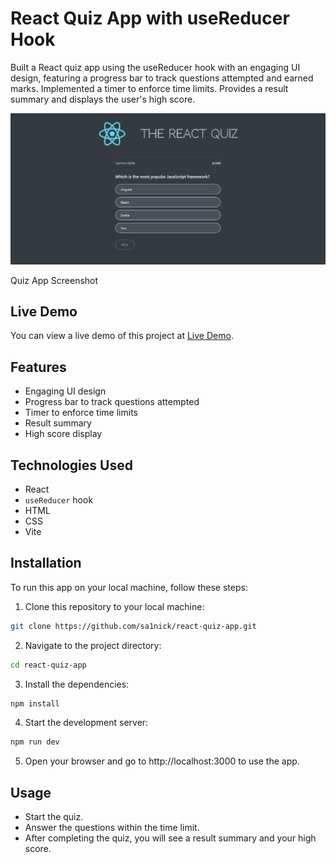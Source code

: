# React Quiz App with useReducer Hook

Built a React quiz app using the useReducer hook with an engaging UI design, featuring a
progress bar to track questions attempted and earned marks.
Implemented a timer to enforce time limits. Provides a result summary and displays the
user's high score.

![Quiz App Screnshot](https://github.com/sa1nick/react-quiz-app/blob/3b548ffc5dfbc78cb4345c3368f58c008bd2269a/Preview.png)

Quiz App Screenshot

## Live Demo
You can view a live demo of this project at [Live Demo](https://sa1nick.github.io/react-quiz-app/).

## Features

- Engaging UI design
- Progress bar to track questions attempted
- Timer to enforce time limits
- Result summary
- High score display

## Technologies Used

- React
- `useReducer` hook
- HTML
- CSS
- Vite

## Installation

To run this app on your local machine, follow these steps:

1. Clone this repository to your local machine:

```bash
git clone https://github.com/sa1nick/react-quiz-app.git
```

2. Navigate to the project directory:

```bash
cd react-quiz-app
```

3. Install the dependencies:
```bash
npm install
```

4. Start the development server:
```bash
npm run dev
```

5. Open your browser and go to http://localhost:3000 to use the app.

## Usage
* Start the quiz.
* Answer the questions within the time limit.
* After completing the quiz, you will see a result summary and your high score.


